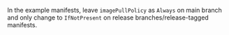 In the example manifests, leave `imagePullPolicy` as `Always` on main branch and only change to `IfNotPresent` on release branches/release-tagged manifests.